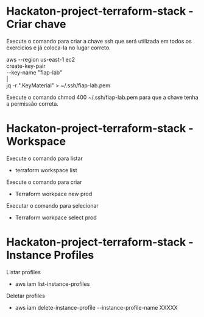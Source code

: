 # Hackaton-project-terraform-stack - Criar chave

Execute o comando para criar a chave ssh que será utilizada em todos os exercicios e já coloca-la no lugar correto.

 aws --region us-east-1 ec2 \
 create-key-pair \
 --key-name "fiap-lab" \
 | \
 jq -r ".KeyMaterial" > ~/.ssh/fiap-lab.pem   

Execute o comando chmod 400 ~/.ssh/fiap-lab.pem para que a chave tenha a permissão correta.

# Hackaton-project-terraform-stack - Workspace

Execute o comando para listar
 - terraform workspace list

Execute o comando para criar
 - Terraform workpace new prod
  
Executar o comando para selecionar
 - Terraform workpace select prod

# Hackaton-project-terraform-stack - Instance Profiles

Listar profiles
  - aws iam list-instance-profiles

Deletar profiles
  - aws iam delete-instance-profile --instance-profile-name XXXXX

